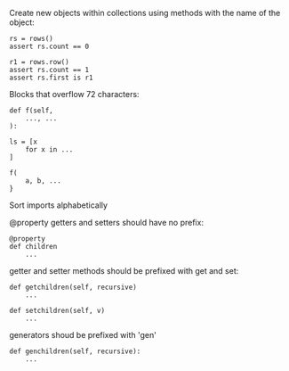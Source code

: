 Create new objects within collections using methods with the name of the
object:

    rs = rows()
    assert rs.count == 0

    r1 = rows.row()
    assert rs.count == 1
    assert rs.first is r1

Blocks that overflow 72 characters:
    
    def f(self,
        ..., ...
    ):

    ls = [x 
        for x in ...
    ]

    f(
        a, b, ...
    }
     
Sort imports alphabetically

@property getters and setters should have no prefix:
    
    @property
    def children
        ...

getter and setter methods should be prefixed with get and set:

    def getchildren(self, recursive)
        ...

    def setchildren(self, v)
        ...

generators shoud be prefixed with 'gen'

    def genchildren(self, recursive):
        ...


